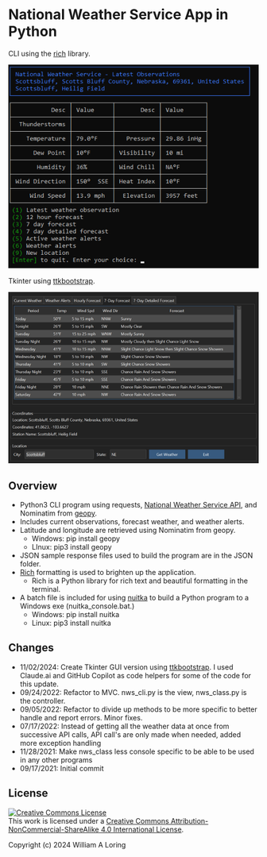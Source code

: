 # National Weather Service App in Python

CLI using the [rich](https://rich.readthedocs.io/en/stable/introduction.html) library.

![NWS Screenshot](./img/nws_cli.png)

Tkinter using [ttkbootstrap](https://ttkbootstrap.readthedocs.io/en/latest/).

![NWS Screenshot](./img/nws_gui.png)

## Overview

- Python3 CLI program using requests, [National Weather Service API](https://www.weather.gov/documentation/services-web-api), and Nominatim from [geopy](https://pypi.org/project/geopy/).
- Includes current observations, forecast weather, and weather alerts.
- Latitude and longitude are retrieved using Nominatim from geopy.
  - Windows: pip install geopy
  - LInux: pip3 install geopy
- JSON sample response files used to build the program are in the JSON folder.
- [Rich](https://pypi.org/project/rich/) formatting is used to brighten up the application.
  - Rich is a Python library for rich text and beautiful formatting in the terminal.
- A batch file is included for using [nuitka](https://pypi.org/project/Nuitka/) to build a Python program to a Windows exe (nuitka_console.bat.)
  - Windows: pip install nuitka
  - Linux: pip3 install nuitka

## Changes

- 11/02/2024: Create Tkinter GUI version using [ttkbootstrap](https://ttkbootstrap.readthedocs.io/en/latest/). I used Claude.ai and GitHub Copilot as code helpers for some of the code for this update.  
- 09/24/2022: Refactor to MVC. nws_cli.py is the view, nws_class.py is the controller.
- 09/05/2022: Refactor to divide up methods to be more specific to better handle and report errors. Minor fixes.
- 07/17/2022: Instead of getting all the weather data at once from successive API calls, API call's are only made when needed, added more exception handling
- 11/28/2021: Make nws_class less console specific to be able to be used in any other programs
- 09/17/2021: Initial commit

## License

<a rel="license" href="http://creativecommons.org/licenses/by-nc-sa/4.0/"><img alt="Creative Commons License" style="border-width:0" src="https://i.creativecommons.org/l/by-nc-sa/4.0/88x31.png" /></a><br />This work is licensed under a <a rel="license" href="http://creativecommons.org/licenses/by-nc-sa/4.0/">Creative Commons Attribution-NonCommercial-ShareAlike 4.0 International License</a>.

Copyright (c) 2024 William A Loring
